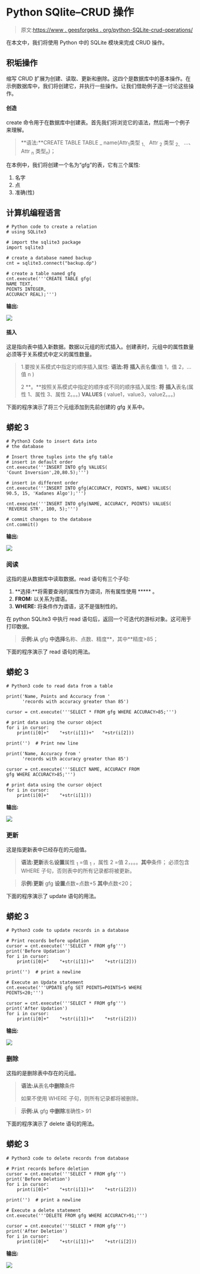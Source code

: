 # Python SQlite–CRUD 操作

> 原文:[https://www . geesforgeks . org/python-SQLite-crud-operations/](https://www.geeksforgeeks.org/python-sqlite-crud-operations/)

在本文中，我们将使用 Python 中的 SQLite 模块来完成 CRUD 操作。

## **积垢操作**

缩写 CRUD 扩展为创建、读取、更新和删除。这四个是数据库中的基本操作。在示例数据库中，我们将创建它，并执行一些操作。让我们借助例子逐一讨论这些操作。

#### 创造

create 命令用于在数据库中创建表。首先我们将浏览它的语法，然后用一个例子来理解。

> **语法:**CREATE TABLE TABLE _ name(Attr<sub>1</sub>类型 <sub>1、</sub> Attr <sub>2</sub> 类型 <sub>2、</sub> …、Attr <sub>n</sub> 类型<sub>n</sub>)；

在本例中，我们将创建一个名为“gfg”的表，它有三个属性:

1.  名字
2.  点
3.  准确(性)

## 计算机编程语言

```
# Python code to create a relation 
# using SQLite3

# import the sqlite3 package
import sqlite3  

# create a database named backup
cnt = sqlite3.connect("backup.dp")  

# create a table named gfg
cnt.execute('''CREATE TABLE gfg(
NAME TEXT,
POINTS INTEGER,
ACCURACY REAL);''')
```

**输出:**

![](img/af1d767591aaa2cd80133fe9cb851eb3.png)

#### 插入

这是指向表中插入新数据。数据以元组的形式插入。创建表时，元组中的属性数量必须等于关系模式中定义的属性数量。

> 1.要按关系模式中指定的顺序插入属性:
> **语法:将** **插入**表名**值**(值 1，值 2，…值 n )
> 
> 2 **。**按照关系模式中指定的顺序或不同的顺序插入属性:
> **将** **插入**表名(属性 1、属性 3、属性 2。。。) **VALUES** ( value1，value3，value2。。。)

下面的程序演示了将三个元组添加到先前创建的 gfg 关系中。

## 蟒蛇 3

```
# Python3 Code to insert data into
# the database

# Insert three tuples into the gfg table
# insert in default order
cnt.execute('''INSERT INTO gfg VALUES(
'Count Inversion',20,80.5);''')

# insert in different order
cnt.execute('''INSERT INTO gfg(ACCURACY, POINTS, NAME) VALUES(
90.5, 15, 'Kadanes Algo');''')

cnt.execute('''INSERT INTO gfg(NAME, ACCURACY, POINTS) VALUES(
'REVERSE STR', 100, 5);''')

# commit changes to the database
cnt.commit()
```

**输出:**

![](img/fc527e39b70b16abd300aeb904248ead.png)

### 阅读

这指的是从数据库中读取数据。read 语句有三个子句:

1.  **选择:**将需要查询的属性作为谓词，所有属性使用 ***** 。
2.  **FROM:** 以关系为谓语。
3.  **WHERE:** 将条件作为谓语，这不是强制性的。

在 python SQLite3 中执行 read 语句后，返回一个可迭代的游标对象。这可用于打印数据。

> **示例:从** gfg **中选择**名称、点数、精度**，其中**精度>85；

下面的程序演示了 read 语句的用法。

## 蟒蛇 3

```
# Python3 code to read data from a table

print('Name, Points and Accuracy from '
      'records with accuracy greater than 85')

cursor = cnt.execute('''SELECT * FROM gfg WHERE ACCURACY>85;''')

# print data using the cursor object
for i in cursor:
    print(i[0]+"    "+str(i[1])+"   "+str(i[2]))

print('')  # Print new line

print('Name, Accuracy from '
      'records with accuracy greater than 85')

cursor = cnt.execute('''SELECT NAME, ACCURACY FROM
gfg WHERE ACCURACY>85;''')

# print data using the cursor object
for i in cursor:
    print(i[0]+"    "+str(i[1]))
```

**输出:**

![](img/97e7d3b069865bd9212c4482bd71d75b.png)

### 更新

这是指更新表中已经存在的元组值。

> **语法:更新**表名**设置**属性 <sub>1</sub> =值 <sub>1</sub> ，属性 2 =值 2，。。。**其中**条件；
> 必须包含 WHERE 子句，否则表中的所有记录都将被更新。

> **示例:更新** gfg **设置**点数=点数+5 **其中**点数<20；

下面的程序演示了 update 语句的用法。

## 蟒蛇 3

```
# Python3 code to update records in a database

# Print records before updation
cursor = cnt.execute('''SELECT * FROM gfg''')
print('Before Updation')
for i in cursor:
    print(i[0]+"    "+str(i[1])+"    "+str(i[2]))

print('')  # print a newline

# Execute an Update statement
cnt.execute('''UPDATE gfg SET POINTS=POINTS+5 WHERE
POINTS<20;''')

cursor = cnt.execute('''SELECT * FROM gfg''')
print('After Updation')
for i in cursor:
    print(i[0]+"    "+str(i[1])+"    "+str(i[2]))
```

**输出:**

![](img/dca5fef57e93c1a7282c92583c800905.png)

### 删除

这指的是删除表中存在的元组。

> **语法:从**表名**中删除**条件
> 
> 如果不使用 WHERE 子句，则所有记录都将被删除。

> **示例:从** gfg **中删除**准确性> 91

下面的程序演示了 delete 语句的用法。

## 蟒蛇 3

```
# Python3 code to delete records from database

# Print records before deletion
cursor = cnt.execute('''SELECT * FROM gfg''')
print('Before Deletion')
for i in cursor:
    print(i[0]+"    "+str(i[1])+"    "+str(i[2]))

print('')  # print a newline

# Execute a delete statement
cnt.execute('''DELETE FROM gfg WHERE ACCURACY>91;''')

cursor = cnt.execute('''SELECT * FROM gfg''')
print('After Deletion')
for i in cursor:
    print(i[0]+"    "+str(i[1])+"    "+str(i[2]))
```

**输出:**

![](img/e393f257af96d6dd89e6fe29aaa47f17.png)